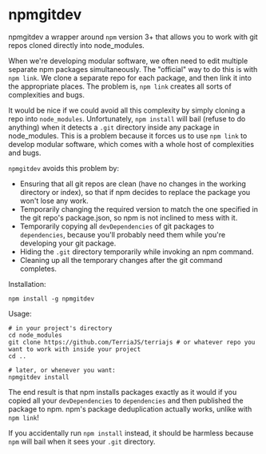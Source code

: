 # npmgitdev

npmgitdev a wrapper around `npm` version 3+ that allows you to work with git repos cloned directly into node_modules.

When we're developing modular software, we often need to edit multiple separate npm packages simultaneously.  The "official" way to do this is with `npm link`.  We clone a separate repo for each package, and then link it into the appropriate places.  The problem is, `npm link` creates all sorts of complexities and bugs.

It would be nice if we could avoid all this complexity by simply cloning a repo into `node_modules`.  Unfortunately, `npm install` will bail (refuse to do anything) when it detects a `.git` directory inside any package in node_modules.  This is a problem because it forces us to use `npm link` to develop modular software, which comes with a whole host of complexities and bugs.

`npmgitdev` avoids this problem by:

* Ensuring that all git repos are clean (have no changes in the working directory or index), so that if npm decides to replace the package you won't lose any work.
* Temporarily changing the required version to match the one specified in the git repo's package.json, so npm is not inclined to mess with it.
* Temporarily copying all `devDependencies` of git packages to `dependencies`, because you'll probably need them while you're developing your git package.
* Hiding the `.git` directory temporarily while invoking an npm command.
* Cleaning up all the temporary changes after the git command completes.

Installation:

```
npm install -g npmgitdev
```

Usage:

```
# in your project's directory
cd node_modules
git clone https://github.com/TerriaJS/terriajs # or whatever repo you want to work with inside your project
cd ..

# later, or whenever you want:
npmgitdev install
```

The end result is that npm installs packages exactly as it would if you copied all your `devDependencies` to `dependencies` and then published the package to npm.  npm's package deduplication actually works, unlike with `npm link`!

If you accidentally run `npm install` instead, it should be harmless because `npm` will bail when it sees your `.git` directory.
